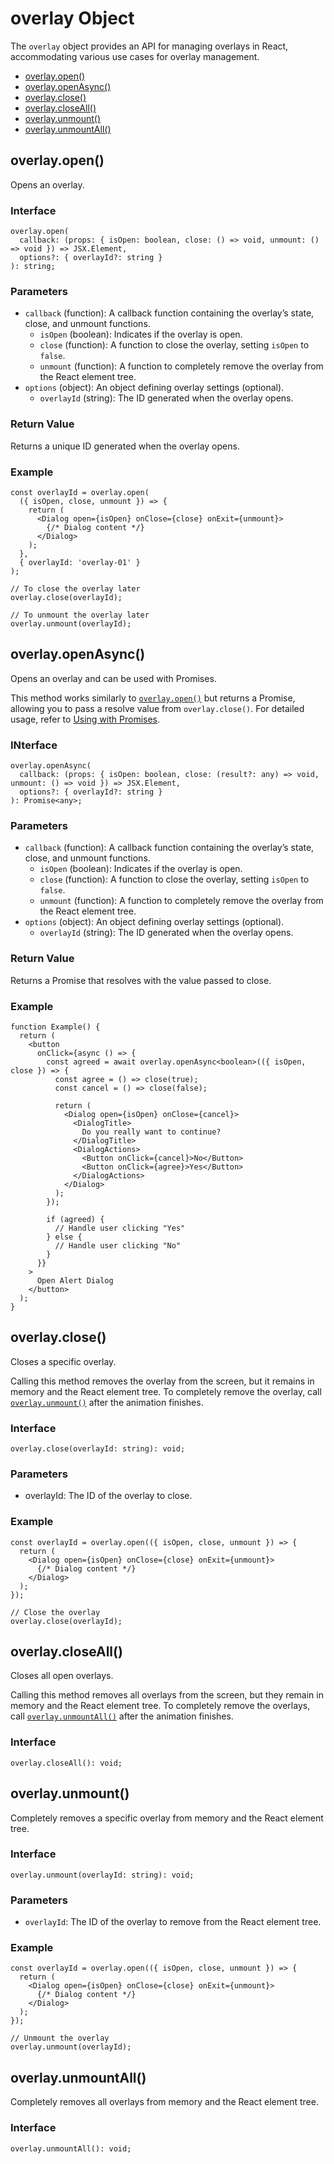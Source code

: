 # overlay Object

The `overlay` object provides an API for managing overlays in React, accommodating various use cases for overlay management.

- [overlay.open()](#overlay-open)
- [overlay.openAsync()](#overlay-openasync)
- [overlay.close()](#overlay-close)
- [overlay.closeAll()](#overlay-closeall)
- [overlay.unmount()](#overlay-unmount)
- [overlay.unmountAll()](#overlay-unmountall)

## overlay.open()

Opens an overlay.

### Interface

```tsx
overlay.open(
  callback: (props: { isOpen: boolean, close: () => void, unmount: () => void }) => JSX.Element,
  options?: { overlayId?: string }
): string;
```

### Parameters

- `callback` (function): A callback function containing the overlay’s state, close, and unmount functions.
  - `isOpen` (boolean): Indicates if the overlay is open.
  - `close` (function): A function to close the overlay, setting `isOpen` to `false`.
  - `unmount` (function): A function to completely remove the overlay from the React element tree.
- `options` (object): An object defining overlay settings (optional).
  - `overlayId` (string): The ID generated when the overlay opens.


### Return Value

Returns a unique ID generated when the overlay opens.

### Example

```tsx
const overlayId = overlay.open(
  ({ isOpen, close, unmount }) => {
    return (
      <Dialog open={isOpen} onClose={close} onExit={unmount}>
        {/* Dialog content */}
      </Dialog>
    );
  },
  { overlayId: 'overlay-01' }
);

// To close the overlay later
overlay.close(overlayId);

// To unmount the overlay later
overlay.unmount(overlayId);
```

## overlay.openAsync()

Opens an overlay and can be used with Promises.

This method works similarly to [`overlay.open()`](#overlay-open) but returns a Promise, allowing you to pass a resolve value from `overlay.close()`. For detailed usage, refer to [Using with Promises](../advanced/promise.md).

### INterface

```tsx{5}
overlay.openAsync(
  callback: (props: { isOpen: boolean, close: (result?: any) => void, unmount: () => void }) => JSX.Element,
  options?: { overlayId?: string }
): Promise<any>;
```

### Parameters

- `callback` (function): A callback function containing the overlay’s state, close, and unmount functions.
  - `isOpen` (boolean): Indicates if the overlay is open.
  - `close` (function): A function to close the overlay, setting `isOpen` to `false`.
  - `unmount` (function): A function to completely remove the overlay from the React element tree.
- `options` (object): An object defining overlay settings (optional).
  - `overlayId` (string): The ID generated when the overlay opens.

### Return Value

Returns a Promise that resolves with the value passed to close.

### Example

```tsx
function Example() {
  return (
    <button
      onClick={async () => {
        const agreed = await overlay.openAsync<boolean>(({ isOpen, close }) => {
          const agree = () => close(true);
          const cancel = () => close(false);

          return (
            <Dialog open={isOpen} onClose={cancel}>
              <DialogTitle>
                Do you really want to continue?
              </DialogTitle>
              <DialogActions>
                <Button onClick={cancel}>No</Button>
                <Button onClick={agree}>Yes</Button>
              </DialogActions>
            </Dialog>
          );
        });

        if (agreed) {
          // Handle user clicking "Yes"
        } else {
          // Handle user clicking "No"
        }
      }}
    >
      Open Alert Dialog
    </button>
  );
}
```

## overlay.close()

Closes a specific overlay.

Calling this method removes the overlay from the screen, but it remains in memory and the React element tree. To completely remove the overlay, call [`overlay.unmount()`](#overlay-unmount) after the animation finishes.

### Interface

```tsx
overlay.close(overlayId: string): void;
```

### Parameters

- overlayId: The ID of the overlay to close.

### Example

```tsx
const overlayId = overlay.open(({ isOpen, close, unmount }) => {
  return (
    <Dialog open={isOpen} onClose={close} onExit={unmount}>
      {/* Dialog content */}
    </Dialog>
  );
});

// Close the overlay
overlay.close(overlayId);
```

## overlay.closeAll()

Closes all open overlays.

Calling this method removes all overlays from the screen, but they remain in memory and the React element tree. To completely remove the overlays, call [`overlay.unmountAll()`](#overlay-unmountall) after the animation finishes.

### Interface

```tsx
overlay.closeAll(): void;
```

## overlay.unmount()

Completely removes a specific overlay from memory and the React element tree.

### Interface

```tsx
overlay.unmount(overlayId: string): void;
```

### Parameters

- `overlayId`: The ID of the overlay to remove from the React element tree.

### Example

```tsx
const overlayId = overlay.open(({ isOpen, close, unmount }) => {
  return (
    <Dialog open={isOpen} onClose={close} onExit={unmount}>
      {/* Dialog content */}
    </Dialog>
  );
});

// Unmount the overlay
overlay.unmount(overlayId);
```

## overlay.unmountAll()

Completely removes all overlays from memory and the React element tree.

### Interface

```tsx
overlay.unmountAll(): void;
```

